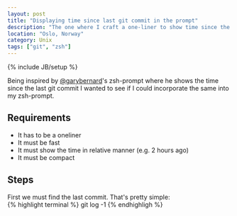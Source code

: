 ```yaml
---
layout: post
title: "Displaying time since last git commit in the prompt"
description: "The one where I craft a one-liner to show time since the last git commit"
location: "Oslo, Norway"
category: Unix 
tags: ["git", "zsh"]
---
```

{% include JB/setup %}

Being inspired by <a href="http://twitter.com/garybernard">@garybernard</a>'s zsh-prompt where he shows the time since the last 
git commit I wanted to see if I could incorporate the same into my zsh-prompt.

Requirements
-----------

* It has to be a oneliner
* It must be fast
* It must show the time in relative manner (e.g. 2 hours ago)
* It must be compact

Steps
----

First we must find the last commit. That's pretty simple:  
{% highlight terminal %}
git log -1
{% endhighligh %}
